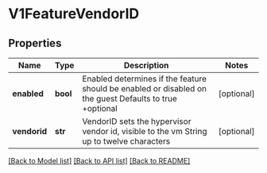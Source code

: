 # V1FeatureVendorID

## Properties
Name | Type | Description | Notes
------------ | ------------- | ------------- | -------------
**enabled** | **bool** | Enabled determines if the feature should be enabled or disabled on the guest Defaults to true +optional | [optional] 
**vendorid** | **str** | VendorID sets the hypervisor vendor id, visible to the vm String up to twelve characters | [optional] 

[[Back to Model list]](../README.md#documentation-for-models) [[Back to API list]](../README.md#documentation-for-api-endpoints) [[Back to README]](../README.md)


